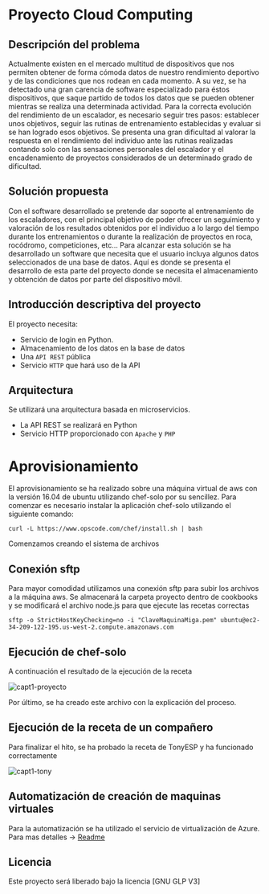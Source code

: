 # Proyecto Cloud Computing

## Descripción del problema

Actualmente existen en el mercado multitud de dispositivos que nos permiten obtener de forma cómoda datos de nuestro rendimiento deportivo y de las condiciones que nos rodean en cada momento. A su vez, se ha detectado una gran carencia de software especializado
para éstos dispositivos, que saque partido de todos los datos que se pueden obtener mientras se realiza una determinada actividad.
Para la correcta evolución del rendimiento de un escalador, es necesario seguir tres pasos: establecer unos objetivos, seguir las rutinas de entrenamiento establecidas y evaluar si se han logrado esos objetivos. Se presenta una gran dificultad al valorar la respuesta en el rendimiento del individuo ante las rutinas realizadas contando solo con las sensaciones personales del escalador y el encadenamiento de proyectos considerados de un determinado grado de dificultad. 

## Solución propuesta

Con el software desarrollado se pretende dar soporte al entrenamiento de los escaladores, con el principal objetivo de poder ofrecer un seguimiento y valoración de los resultados obtenidos por el individuo a lo largo del tiempo durante los entrenamientos o durante la realización de proyectos en roca, rocódromo, competiciones, etc... Para alcanzar esta solución se ha desarrollado un software que necesita que el usuario incluya algunos datos seleccionados de una base de datos. Aquí es donde se presenta el desarrollo de esta parte del proyecto donde se necesita el almacenamiento y obtención de datos por parte del dispositivo móvil.

## Introducción descriptiva del proyecto

El proyecto necesita:

- Servicio de login en Python.
- Almacenamiento de los datos en la base de datos
- Una `API REST` pública
- Servicio `HTTP` que hará uso de la API

## Arquitectura

Se utilizará una arquitectura basada en microservicios.

- La API REST se realizará en Python
- Servicio HTTP proporcionado con `Apache` y `PHP`

# Aprovisionamiento

El aprovisionamiento se ha realizado sobre una máquina virtual de aws con la versión 16.04 de ubuntu utilizando chef-solo por su sencillez. Para comenzar es necesario instalar la aplicación chef-solo utilizando el siguiente comando:

```
curl -L https://www.opscode.com/chef/install.sh | bash
```

Comenzamos creando el sistema de archivos

## Conexión sftp

Para mayor comodidad utilizamos una conexión sftp para subir los archivos a la máquina aws. Se almacenará la carpeta proyecto dentro de cookbooks y se modificará el archivo node.js para que ejecute las recetas correctas


```
sftp -o StrictHostKeyChecking=no -i "ClaveMaquinaMiga.pem" ubuntu@ec2-34-209-122-195.us-west-2.compute.amazonaws.com

```

## Ejecución de chef-solo

A continuación el resultado de la ejecución de la receta

![capt1-proyecto](https://user-images.githubusercontent.com/6852023/32702090-879cf3be-c7e1-11e7-8781-37be685aa5eb.png)

Por último, se ha creado este archivo con la explicación del proceso.

## Ejecución de la receta de un compañero

Para finalizar el hito, se ha probado la receta de TonyESP y ha funcionado correctamente

![capt1-tony](https://user-images.githubusercontent.com/6852023/32702208-acf2edec-c7e3-11e7-9dd0-051505d54a5c.png)


## Automatización de creación de maquinas virtuales

Para la automatización se ha utilizado el servicio de virtualización de Azure. Para mas detalles -> [Readme](https://github.com/migadepan/Master_CC/tree/master/automatizacion)


## Licencia

Este proyecto será liberado bajo la licencia [GNU GLP V3]

